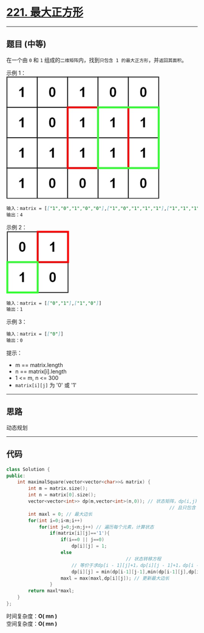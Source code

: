# [221. 最大正方形](https://leetcode.cn/problems/maximal-square/)

---

## 题目 (中等)

在一个由 `0` 和 `1` 组成的`二维矩阵`内，找到`只包含 1 的最大正方形`，并`返回其面积`。

示例 1：  
![Alt text](https://github.com/yang-yang-o-o/CodingNotes/blob/main/Coding/asset/221_1.png)  

```markdown
输入：matrix = [["1","0","1","0","0"],["1","0","1","1","1"],["1","1","1","1","1"],["1","0","0","1","0"]]
输出：4
```

示例 2：  
![Alt text](https://github.com/yang-yang-o-o/CodingNotes/blob/main/Coding/asset/221_2.png)  

```markdown
输入：matrix = [["0","1"],["1","0"]]
输出：1
```

示例 3：  

```markdown
输入：matrix = [["0"]]
输出：0
```

提示：  

- m == matrix.length
- n == matrix[i].length
- 1 <= m, n <= 300
- `matrix[i][j]` 为 '0' 或 '1'

---

## 思路

动态规划

---

## 代码

```C++
class Solution {
public:
    int maximalSquare(vector<vector<char>>& matrix) {
        int m = matrix.size();
        int n = matrix[0].size();
        vector<vector<int>> dp(m,vector<int>(n,0)); // 状态矩阵，dp(i,j) 表示以 (i,j) 为右下角，
                                                            // 且只包含 1 的正方形的边长最大值。
        int maxl = 0; // 最大边长
        for(int i=0;i<m;i++)
            for(int j=0;j<n;j++) // 遍历每个元素，计算状态
                if(matrix[i][j]=='1'){
                    if(i==0 || j==0)
                        dp[i][j] = 1;
                    else
                                            // 状态转移方程
                        // 等价于求dp[i - 1][j]+1，dp[i][j - 1]+1，dp[i - 1][j - 1]+1三者的最小值
                        dp[i][j] = min(dp[i-1][j-1],min(dp[i-1][j],dp[i][j-1])) + 1;
                    maxl = max(maxl,dp[i][j]); // 更新最大边长
                }
        return maxl*maxl;
    }
};
```

时间复杂度：**O( mn )**  
空间复杂度：**O( mn )**
